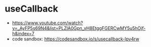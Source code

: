 # useCallback

* <https://www.youtube.com/watch?v=_AyFP5s69N4&list=PLZlA0Gpn_vH8EtggFGERCwMY5u5hOjf-h&index=7>
* code sandbox: <https://codesandbox.io/s/usecallback-lpv4rw>